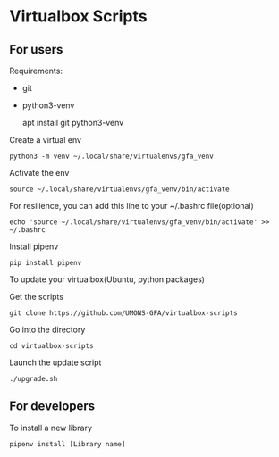 Virtualbox Scripts
===================

For users
----------

Requirements:

* git
* python3-venv



    apt install git python3-venv
    
Create a virtual env

    python3 -m venv ~/.local/share/virtualenvs/gfa_venv
    
Activate the env

    source ~/.local/share/virtualenvs/gfa_venv/bin/activate
    
For resilience, you can add this line to your ~/.bashrc file(optional)

    echo 'source ~/.local/share/virtualenvs/gfa_venv/bin/activate' >> ~/.bashrc
    

Install pipenv

    pip install pipenv
    

To update your virtualbox(Ubuntu, python packages)

Get the scripts


    git clone https://github.com/UMONS-GFA/virtualbox-scripts

Go into the directory

    cd virtualbox-scripts

Launch the update script

    ./upgrade.sh

For developers
---------------

To install a new library

    pipenv install [Library name]
    




